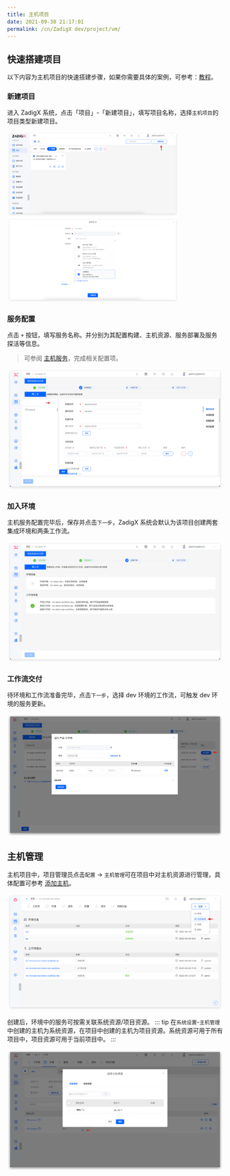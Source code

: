 ```yaml
---
title: 主机项目
date: 2021-09-30 21:17:01
permalink: /cn/ZadigX dev/project/vm/
---
```


## 快速搭建项目

以下内容为主机项目的快速搭建步骤，如果你需要具体的案例，可参考：[教程](https://www.koderover.com/tutorials/codelabs/cloudhost/index.html?index=..%2F..index#0)。

### 新建项目

进入 ZadigX 系统，点击「项目」-「新建项目」，填写项目名称，选择`主机项目`的项目类型新建项目。

<img src="../../../_images/create_project_entrance.png" width="400">
<img src="../../../_images/vm_onboarding_1.png" width="400">

### 服务配置
点击 `+` 按钮，填写服务名称。并分别为其配置构建、主机资源、服务部署及服务探活等信息。

> 可参阅 [主机服务](/ZadigX%20dev/project/service/vm/)，完成相关配置项。

![服务配置](../../../_images/vm_onboarding_add_service.png)

### 加入环境

主机服务配置完毕后，保存并点击`下一步`，ZadigX 系统会默认为该项目创建两套集成环境和两条工作流。

![加入环境](../../../_images/vm_onboarding_3.png)

### 工作流交付

待环境和工作流准备完毕，点击`下一步`，选择 dev 环境的工作流，可触发 dev 环境的服务更新。

![工作流交付](../../../_images/vm_onboarding_4.png)

## 主机管理

主机项目中，项目管理员点击`配置` -> `主机管理`可在项目中对主机资源进行管理，具体配置可参考 [添加主机](/ZadigX%20dev/settings/vm-management/#添加主机)。

![主机资源管理](../../../_images/vm_resource_config_1.png)

创建后，环境中的服务可按需关联系统资源/项目资源。
::: tip
在`系统设置`-`主机管理`中创建的主机为系统资源，在项目中创建的主机为项目资源。系统资源可用于所有项目中，项目资源可用于当前项目中。
:::

![主机资源管理](../../../_images/vm_resource_config_2.png)
